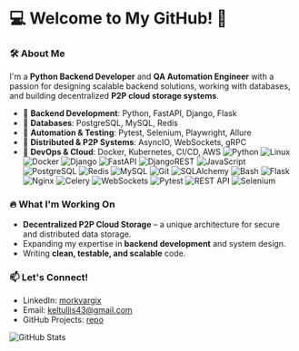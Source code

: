 # 💻 Welcome to My GitHub! 🚀  

### 🛠 About Me  
I'm a **Python Backend Developer** and **QA Automation Engineer** with a passion for designing scalable backend solutions, working with databases, and building decentralized **P2P cloud storage systems**.  

- 🔹 **Backend Development**: Python, FastAPI, Django, Flask  
- 🔹 **Databases**: PostgreSQL, MySQL, Redis  
- 🔹 **Automation & Testing**: Pytest, Selenium, Playwright, Allure  
- 🔹 **Distributed & P2P Systems**: AsyncIO, WebSockets, gRPC  
- 🔹 **DevOps & Cloud**: Docker, Kubernetes, CI/CD, AWS
![Python](https://img.shields.io/badge/Python-3776AB?style=for-the-badge&logo=python&logoColor=white)
![Linux](https://img.shields.io/badge/Linux-FCC624?style=for-the-badge&logo=linux&logoColor=black)
![Docker](https://img.shields.io/badge/Docker-2496ED?style=for-the-badge&logo=docker&logoColor=white)
![Django](https://img.shields.io/badge/Django-092E20?style=for-the-badge&logo=django&logoColor=white)
![FastAPI](https://img.shields.io/badge/FastAPI-009688?style=for-the-badge&logo=fastapi&logoColor=white)
![DjangoREST](https://img.shields.io/badge/Django%20REST-ff1709?style=for-the-badge&logo=django&logoColor=white)
![JavaScript](https://img.shields.io/badge/JavaScript-F7DF1E?style=for-the-badge&logo=javascript&logoColor=black)
![PostgreSQL](https://img.shields.io/badge/PostgreSQL-336791?style=for-the-badge&logo=postgresql&logoColor=white)
![Redis](https://img.shields.io/badge/Redis-DC382D?style=for-the-badge&logo=redis&logoColor=white)
![MySQL](https://img.shields.io/badge/MySQL-4479A1?style=for-the-badge&logo=mysql&logoColor=white)
![Git](https://img.shields.io/badge/Git-F05032?style=for-the-badge&logo=git&logoColor=white)
![SQLAlchemy](https://img.shields.io/badge/SQLAlchemy-DC382D?style=for-the-badge&logo=sqlite&logoColor=white)
![Bash](https://img.shields.io/badge/Bash-4EAA25?style=for-the-badge&logo=gnubash&logoColor=white)
![Flask](https://img.shields.io/badge/Flask-000000?style=for-the-badge&logo=flask&logoColor=white)
![Nginx](https://img.shields.io/badge/Nginx-009639?style=for-the-badge&logo=nginx&logoColor=white)
![Celery](https://img.shields.io/badge/Celery-37814A?style=for-the-badge&logo=celery&logoColor=white)
![WebSockets](https://img.shields.io/badge/WebSockets-0078D7?style=for-the-badge&logo=websocket&logoColor=white)
![Pytest](https://img.shields.io/badge/Pytest-0A9EDC?style=for-the-badge&logo=pytest&logoColor=white)
![REST API](https://img.shields.io/badge/REST%20API-02569B?style=for-the-badge&logo=fastapi&logoColor=white)
![Selenium](https://img.shields.io/badge/Selenium-43B02A?style=for-the-badge&logo=selenium&logoColor=white)


### 🔥 What I'm Working On  
- **Decentralized P2P Cloud Storage** – a unique architecture for secure and distributed data storage.  
- Expanding my expertise in **backend development** and system design.  
- Writing **clean, testable, and scalable** code.  

### 📫 Let's Connect!  
- LinkedIn: [morkvargix](https://www.linkedin.com/in/morkvargix/)  
- Email: [keltullis43@gmail.com](mailto:keltullis43@gmail.com)  
- GitHub Projects: [repo](https://github.com/MorkvargIX?tab=repositories)  

![GitHub Stats](https://github-readme-stats.vercel.app/api?username=yourusername&show_icons=true&theme=radical)
